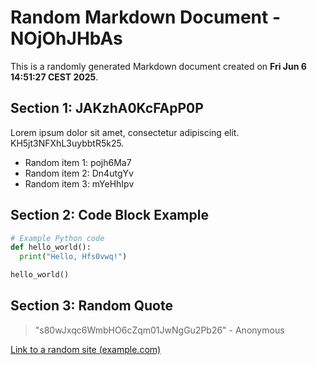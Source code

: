 # Random Markdown Document - NOjOhJHbAs

This is a randomly generated Markdown document created on **Fri Jun  6 14:51:27 CEST 2025**.

## Section 1: JAKzhA0KcFApP0P

Lorem ipsum dolor sit amet, consectetur adipiscing elit. KH5jt3NFXhL3uybbtR5k25.

- Random item 1: pojh6Ma7
- Random item 2: Dn4utgYv
- Random item 3: mYeHhIpv

## Section 2: Code Block Example

```python
# Example Python code
def hello_world():
  print("Hello, Hfs0vwq!")

hello_world()
```

## Section 3: Random Quote

> "s80wJxqc6WmbHO6cZqm01JwNgGu2Pb26" - Anonymous

[Link to a random site (example.com)](http://example.com/Oqs8P0NTmJ)
